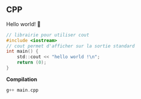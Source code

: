 ## **CPP**

Hello world! 🙂

```c
// librairie pour utiliser cout
#include <iostream>
// cout permet d'afficher sur la sortie standard
int main() {
    std::cout << "hello world !\n";
    return (0);
}

```

**Compilation**

```c
g++ main.cpp 

```
